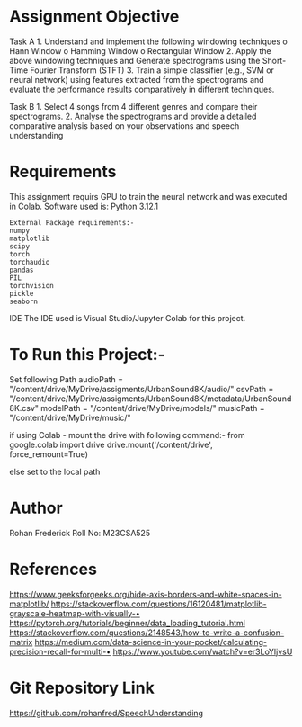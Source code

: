 # Assignment Objective

Task A
    1.	Understand and implement the following windowing techniques
            o	Hann Window 
            o	Hamming Window 
            o	Rectangular Window 
    2.	Apply the above windowing techniques and Generate spectrograms using the Short-Time Fourier Transform (STFT) 
    3.	Train a simple classifier (e.g., SVM or neural network) using features extracted from the spectrograms and evaluate the performance results comparatively in different techniques. 

Task B
    1.	Select 4 songs from 4 different genres and compare their spectrograms. 
    2.	Analyse the spectrograms and provide a detailed comparative analysis based on your observations and speech understanding


# Requirements
This assignment requirs GPU to train the neural network and was executed in Colab. 
Software used is:
    Python 3.12.1
    
    External Package requirements:-
    numpy
    matplotlib
    scipy
    torch
    torchaudio
    pandas
    PIL
    torchvision
    pickle
    seaborn


IDE 
The IDE used is Visual Studio/Jupyter Colab for this project. 


# To Run this Project:-
Set following Path 
    audioPath = "/content/drive/MyDrive/assigments/UrbanSound8K/audio/"
    csvPath = "/content/drive/MyDrive/assigments/UrbanSound8K/metadata/UrbanSound8K.csv"
    modelPath = "/content/drive/MyDrive/models/"
    musicPath = "/content/drive/MyDrive/music/"

if using Colab - mount the drive with following command:-
from google.colab import drive
drive.mount('/content/drive', force_remount=True)

else set to the local path

# Author
Rohan Frederick
Roll No: M23CSA525


# References
https://www.geeksforgeeks.org/hide-axis-borders-and-white-spaces-in-matplotlib/
https://stackoverflow.com/questions/16120481/matplotlib-grayscale-heatmap-with-visually-• https://pytorch.org/tutorials/beginner/data_loading_tutorial.html
https://stackoverflow.com/questions/2148543/how-to-write-a-confusion-matrix
https://medium.com/data-science-in-your-pocket/calculating-precision-recall-for-multi-• https://www.youtube.com/watch?v=er3LoYljvsU

# Git Repository Link
https://github.com/rohanfred/SpeechUnderstanding 